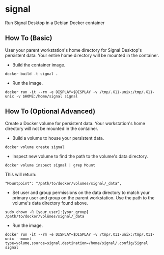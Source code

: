# signal
Run Signal Desktop in a Debian Docker container

## How To (Basic)

User your parent workstation's home directory for Signal Desktop's persistent data.  Your entire home directory will be mounted in the container.

* Build the container image.

```
docker build -t signal .
```

* Run the image.

```
docker run -it --rm -e DISPLAY=$DISPLAY -v /tmp/.X11-unix:/tmp/.X11-unix -v $HOME:/home/signal signal
```

## How To (Optional Advanced)

Create a Docker volume for persistent data.  Your workstation's home directory will not be mounted in the container.

* Build a volume to house your persistent data.

```
docker volume create signal
```

* Inspect new volume to find the path to the volume's data directory.

```
docker volume inspect signal | grep Mount
```

This will return:

```
"Mountpoint": "/path/to/docker/volumes/signal/_data",
```

* Set user and group permissions on the data directory to match your primary user and group on the parent workstation.  Use the path to the volume's data directory found above.

```
sudo chown -R [your_user]:[your_group] /path/to/docker/volumes/signal/_data
```

* Run the image.

```
docker run -it --rm -e DISPLAY=$DISPLAY -v /tmp/.X11-unix:/tmp/.X11-unix --mount type=volume,source=signal,destination=/home/signal/.config/Signal signal
```
